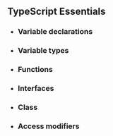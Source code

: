 ## TypeScript Essentials

- ### Variable declarations

- ### Variable types

- ### Functions

- ### Interfaces

- ### Class

- ### Access modifiers
